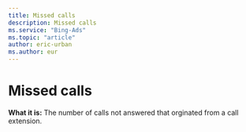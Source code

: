 ```yaml
---
title: Missed calls
description: Missed calls
ms.service: "Bing-Ads"
ms.topic: "article"
author: eric-urban
ms.author: eur
---
```


# Missed calls

**What it is:**    The number of calls not answered that orginated from a call extension.


